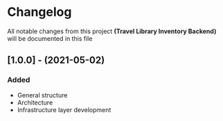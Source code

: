 # Changelog

All notable changes from this project **(Travel Library Inventory Backend)** will be documented in this file

## [1.0.0] - (2021-05-02)

### Added

- General structure
- Architecture
- Infrastructure layer development

